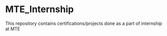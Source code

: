 # MTE_Internship
This repository contains certifications/projects done as a part of internship at MTE

